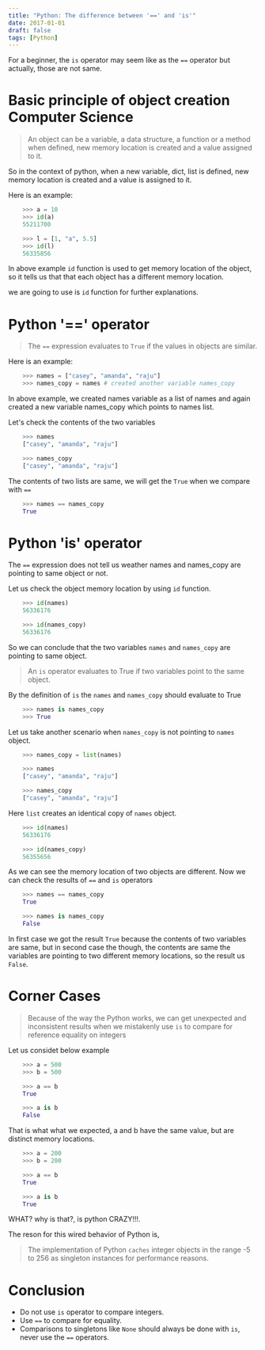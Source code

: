 ```yaml
---
title: "Python: The difference between '==' and 'is'"
date: 2017-01-01
draft: false
tags: [Python]
---
```


For a beginner, the `is` operator may seem like as the `==` operator but actually, those are not same.

# Basic principle of object creation Computer Science


> An object can be a variable, a data structure, a function or a method
> when defined, new memory location is created and a value assigned to it.

So in the context of python, when a new variable, dict, list is defined, new memory location is created and a value is assigned to it.

Here is an example:

``` python
    >>> a = 10
    >>> id(a)
    55211700

    >>> l = [1, "a", 5.5]
    >>> id(l)
    56335856
```

In above example `id` function is used to get memory location of the object, so it tells us that that each object has a different memory location.

we are going to use is `id` function for further explanations.

# Python '==' operator

> The `==` expression evaluates to `True` if the values in objects are similar.

Here is an example:

``` python
    >>> names = ["casey", "amanda", "raju"]
    >>> names_copy = names # created another variable names_copy
```

In above example, we created names variable as a list of names and again created a new variable names_copy which points to names list.

Let's check the contents of the two variables

``` python
    >>> names
    ["casey", "amanda", "raju"]

    >>> names_copy
    ["casey", "amanda", "raju"]
```

The contents of two lists are same, we will get the `True` when we compare with `==`

``` python
    >>> names == names_copy
    True
```

# Python 'is' operator

The `==` expression does not tell us weather names and names_copy are pointing to same object or not.

Let us check the object memory location by using `id` function.

``` python
    >>> id(names)
    56336176

    >>> id(names_copy)
    56336176
```

So we can conclude that the two variables `names` and  `names_copy` are pointing to same object.

> An `is` operator evaluates to True if two variables point to the same object.

By the definition of `is` the `names` and `names_copy` should evaluate to True


``` python
    >>> names is names_copy
    >>> True
```

Let us take another scenario when `names_copy` is not pointing to `names` object.

``` python
    >>> names_copy = list(names)

    >>> names
    ["casey", "amanda", "raju"]

    >>> names_copy
    ["casey", "amanda", "raju"]
```

Here `list` creates an identical copy of `names` object.

``` python
    >>> id(names)
    56336176

    >>> id(names_copy)
    56355656
```

As we can see the memory location of two objects are different.
Now we can check the results of `==` and `is` operators

``` python
    >>> names == names_copy
    True

    >>> names is names_copy
    False
```

In first case we got the result `True` because the contents of two variables are same, but in second case the though, the contents are same the variables are pointing to two different memory locations, so the result us `False`.

# Corner Cases

> Because of the way the Python works, we can get unexpected and inconsistent
> results when we mistakenly use `is` to compare for reference equality on
> integers


Let us considet below example

``` python
    >>> a = 500
    >>> b = 500

    >>> a == b
    True

    >>> a is b
    False
```

That is what what we expected, a and b have the same value, but are distinct memory locations.

``` python
    >>> a = 200
    >>> b = 200

    >>> a == b
    True

    >>> a is b
    True
```

WHAT? why is that?, is python CRAZY!!!.

The reson for this wired behavior of Python is,

> The implementation of Python `caches` integer objects in the range -5 to 256
> as singleton instances for performance reasons.

# Conclusion

* Do not use `is` operator to compare integers.
* Use `==` to compare for equality.
* Comparisons to singletons like `None` should always be done with `is`, never use the `==` operators.
